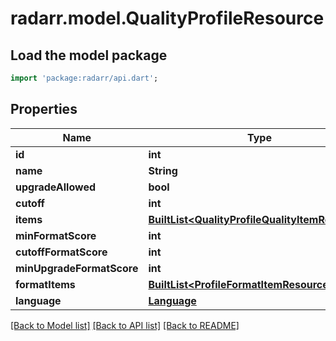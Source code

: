 # radarr.model.QualityProfileResource

## Load the model package
```dart
import 'package:radarr/api.dart';
```

## Properties
Name | Type | Description | Notes
------------ | ------------- | ------------- | -------------
**id** | **int** |  | [optional] 
**name** | **String** |  | [optional] 
**upgradeAllowed** | **bool** |  | [optional] 
**cutoff** | **int** |  | [optional] 
**items** | [**BuiltList&lt;QualityProfileQualityItemResource&gt;**](QualityProfileQualityItemResource.md) |  | [optional] 
**minFormatScore** | **int** |  | [optional] 
**cutoffFormatScore** | **int** |  | [optional] 
**minUpgradeFormatScore** | **int** |  | [optional] 
**formatItems** | [**BuiltList&lt;ProfileFormatItemResource&gt;**](ProfileFormatItemResource.md) |  | [optional] 
**language** | [**Language**](Language.md) |  | [optional] 

[[Back to Model list]](../README.md#documentation-for-models) [[Back to API list]](../README.md#documentation-for-api-endpoints) [[Back to README]](../README.md)


